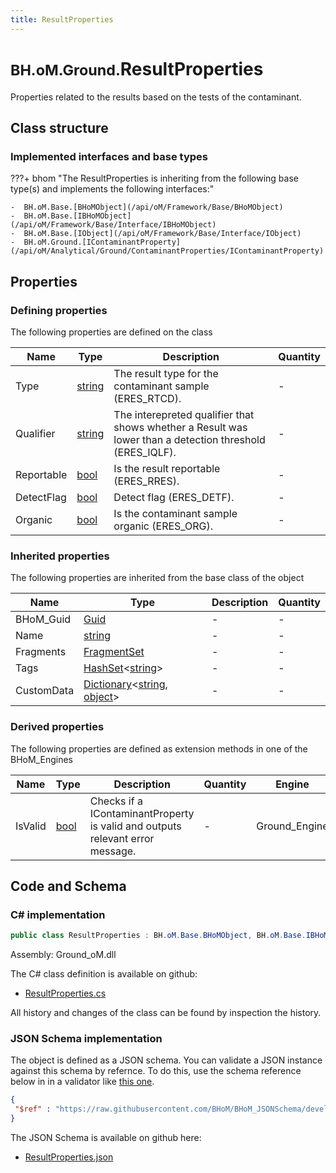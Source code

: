 ```yaml
---
title: ResultProperties
---
```


# <small>BH.oM.Ground.</small>**ResultProperties**

Properties related to the results based on the tests of the contaminant.

## Class structure

### Implemented interfaces and base types

???+ bhom "The ResultProperties is inheriting from the following base type(s) and implements the following interfaces:"

    -  BH.oM.Base.[BHoMObject](/api/oM/Framework/Base/BHoMObject)
    -  BH.oM.Base.[IBHoMObject](/api/oM/Framework/Base/Interface/IBHoMObject)
    -  BH.oM.Base.[IObject](/api/oM/Framework/Base/Interface/IObject)
    -  BH.oM.Ground.[IContaminantProperty](/api/oM/Analytical/Ground/ContaminantProperties/IContaminantProperty)


## Properties



### Defining properties

The following properties are defined on the class

| Name             | Type             | Description      | Quantity         |
|------------------|------------------|------------------|------------------|
| Type | [string](https://learn.microsoft.com/en-us/dotnet/api/System.String?view=netstandard-2.0) | The result type for the contaminant sample (ERES_RTCD). | - |
| Qualifier | [string](https://learn.microsoft.com/en-us/dotnet/api/System.String?view=netstandard-2.0) | The interepreted qualifier that shows whether a Result was lower than a detection threshold (ERES_IQLF). | - |
| Reportable | [bool](https://learn.microsoft.com/en-us/dotnet/api/System.Boolean?view=netstandard-2.0) | Is the result reportable (ERES_RRES). | - |
| DetectFlag | [bool](https://learn.microsoft.com/en-us/dotnet/api/System.Boolean?view=netstandard-2.0) | Detect flag (ERES_DETF). | - |
| Organic | [bool](https://learn.microsoft.com/en-us/dotnet/api/System.Boolean?view=netstandard-2.0) | Is the contaminant sample organic (ERES_ORG). | - |


### Inherited properties
The following properties are inherited from the base class of the object

| Name             | Type             | Description      | Quantity         |
|------------------|------------------|------------------|------------------|
| BHoM_Guid | [Guid](https://learn.microsoft.com/en-us/dotnet/api/System.Guid?view=netstandard-2.0) | - | - |
| Name | [string](https://learn.microsoft.com/en-us/dotnet/api/System.String?view=netstandard-2.0) | - | - |
| Fragments | [FragmentSet](/api/oM/Framework/Base/FragmentSet) | - | - |
| Tags | [HashSet](https://learn.microsoft.com/en-us/dotnet/api/System.Collections.Generic.HashSet-1?view=netstandard-2.0)&lt;[string](https://learn.microsoft.com/en-us/dotnet/api/System.String?view=netstandard-2.0)&gt; | - | - |
| CustomData | [Dictionary](https://learn.microsoft.com/en-us/dotnet/api/System.Collections.Generic.Dictionary-2?view=netstandard-2.0)&lt;[string](https://learn.microsoft.com/en-us/dotnet/api/System.String?view=netstandard-2.0), [object](https://learn.microsoft.com/en-us/dotnet/api/System.Object?view=netstandard-2.0)&gt; | - | - |


### Derived properties

The following properties are defined as extension methods in one of the BHoM_Engines

| Name             | Type             | Description      | Quantity         | Engine           |
|------------------|------------------|------------------|------------------|------------------|
| IsValid | [bool](https://learn.microsoft.com/en-us/dotnet/api/System.Boolean?view=netstandard-2.0) | Checks if a IContaminantProperty is valid and outputs relevant error message. | - | Ground_Engine |


## Code and Schema

### C# implementation

``` C# title="C#"
public class ResultProperties : BH.oM.Base.BHoMObject, BH.oM.Base.IBHoMObject, BH.oM.Base.IObject, BH.oM.Ground.IContaminantProperty
```

Assembly: Ground_oM.dll

The C# class definition is available on github:

- [ResultProperties.cs](https://github.com/BHoM/BHoM/blob/develop/Ground_oM/ContaminantProperties\ResultProperties.cs)

All history and changes of the class can be found by inspection the history.
### JSON Schema implementation

The object is defined as a JSON schema. You can validate a JSON instance against this schema by refernce. To do this, use the schema reference below in in a validator like [this one](https://www.jsonschemavalidator.net/).

``` json title="JSON Schema"
{
 "$ref" : "https://raw.githubusercontent.com/BHoM/BHoM_JSONSchema/develop/Ground_oM/ResultProperties.json"
}
```

The JSON Schema is available on github here:

- [ResultProperties.json](https://github.com/BHoM/BHoM_JSONSchema/blob/develop/Ground_oM/ResultProperties.json)
